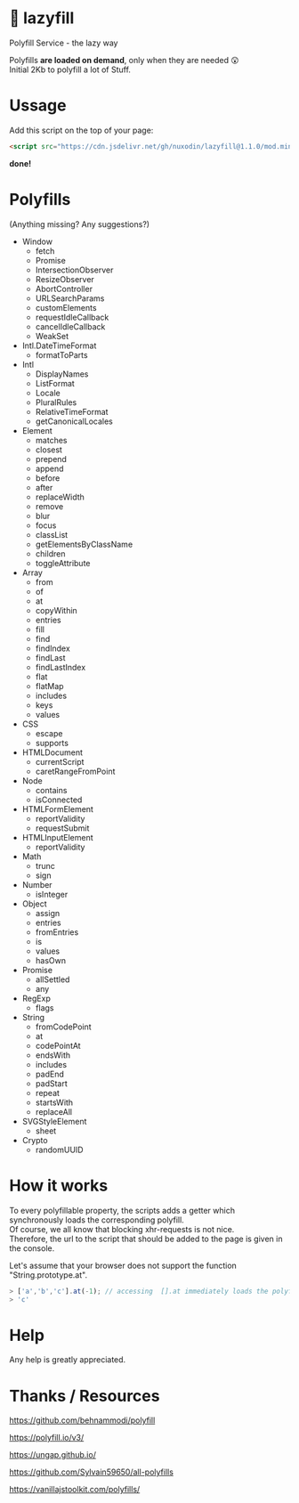 # 💊 lazyfill

Polyfill Service - the lazy way


Polyfills **are loaded on demand**, only when they are needed 😲  
Initial 2Kb to polyfill a lot of Stuff.  

# Ussage

Add this script on the top of your page:
```html
<script src="https://cdn.jsdelivr.net/gh/nuxodin/lazyfill@1.1.0/mod.min.js"></script>
```
**done!**

# Polyfills

(Anything missing? Any suggestions?)

<ul><li>Window<ul><li>fetch
<li>Promise
<li>IntersectionObserver
<li>ResizeObserver
<li>AbortController
<li>URLSearchParams
<li>customElements
<li>requestIdleCallback
<li>cancelIdleCallback
<li>WeakSet
</ul><li>Intl.DateTimeFormat<ul><li>formatToParts
</ul><li>Intl<ul><li>DisplayNames
<li>ListFormat
<li>Locale
<li>PluralRules
<li>RelativeTimeFormat
<li>getCanonicalLocales
</ul><li>Element<ul><li>matches
<li>closest
<li>prepend
<li>append
<li>before
<li>after
<li>replaceWidth
<li>remove
<li>blur
<li>focus
<li>classList
<li>getElementsByClassName
<li>children
<li>toggleAttribute
</ul><li>Array<ul><li>from
<li>of
<li>at
<li>copyWithin
<li>entries
<li>fill
<li>find
<li>findIndex
<li>findLast
<li>findLastIndex
<li>flat
<li>flatMap
<li>includes
<li>keys
<li>values
</ul><li>CSS<ul><li>escape
<li>supports
</ul><li>HTMLDocument<ul><li>currentScript
<li>caretRangeFromPoint
</ul><li>Node<ul><li>contains
<li>isConnected
</ul><li>HTMLFormElement<ul><li>reportValidity
<li>requestSubmit
</ul><li>HTMLInputElement<ul><li>reportValidity
</ul><li>Math<ul><li>trunc
<li>sign
</ul><li>Number<ul><li>isInteger
</ul><li>Object<ul><li>assign
<li>entries
<li>fromEntries
<li>is
<li>values
<li>hasOwn
</ul><li>Promise<ul><li>allSettled
<li>any
</ul><li>RegExp<ul><li>flags
</ul><li>String<ul><li>fromCodePoint
<li>at
<li>codePointAt
<li>endsWith
<li>includes
<li>padEnd
<li>padStart
<li>repeat
<li>startsWith
<li>replaceAll
</ul><li>SVGStyleElement<ul><li>sheet
</ul><li>Crypto<ul><li>randomUUID
</ul></ul>

# How it works

To every polyfillable property, the scripts adds a getter which synchronously loads the corresponding polyfill.  
Of course, we all know that blocking xhr-requests is not nice.  
Therefore, the url to the script that should be added to the page is given in the console.

Let's assume that your browser does not support the function "String.prototype.at".
```js
> ['a','b','c'].at(-1); // accessing  [].at immediately loads the polyfill
> 'c'
```


# Help
Any help is greatly appreciated.

# Thanks / Resources

https://github.com/behnammodi/polyfill

https://polyfill.io/v3/

https://ungap.github.io/

https://github.com/Sylvain59650/all-polyfills

https://vanillajstoolkit.com/polyfills/

